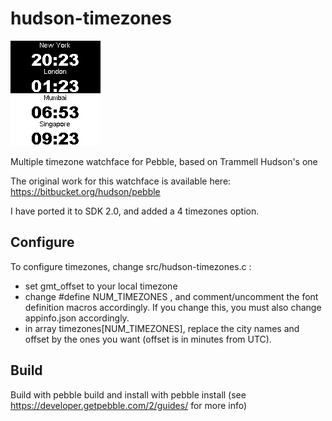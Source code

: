 hudson-timezones
================
![](Screenshot.png)

Multiple timezone watchface for Pebble, based on Trammell Hudson's one

The original work for this watchface is available here: https://bitbucket.org/hudson/pebble

I have ported it to SDK 2.0, and added a 4 timezones option.

## Configure
To configure timezones, change src/hudson-timezones.c :
* set gmt_offset to your local timezone
* change #define NUM_TIMEZONES , and comment/uncomment the font definition macros accordingly. If you change this, you must also change appinfo.json accordingly.
* in array timezones[NUM_TIMEZONES], replace the city names and offset by the ones you want (offset is in minutes from UTC).

## Build
Build with pebble build and install with pebble install (see https://developer.getpebble.com/2/guides/ for more info)
